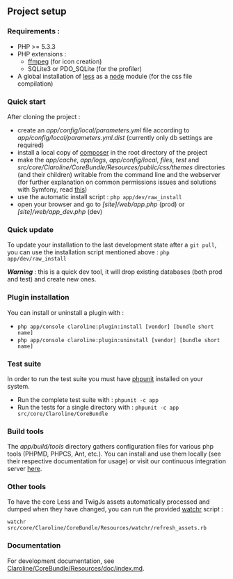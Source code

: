 ## Project setup

### Requirements :

* PHP >= 5.3.3
* PHP extensions :
    * [ffmpeg][ffmpeg_php_site] (for icon creation)
    * SQLite3 or PDO_SQLite (for the profiler)
* A global installation of [less][less_install] as a [node][node_website] module (for the css file compilation)

[ffmpeg_php_site]: http://ffmpeg-php.sourceforge.net/
[less_install]: http://lesscss.org/#-server-side-usage
[node_website]: http://nodejs.org/

### Quick start

After cloning the project :

* create an *app/config/local/parameters.yml* file according to *app/config/local/parameters.yml.dist*
  (currently only db settings are required)
* install a local copy of [composer][composer_website] in the root directory of the project
* make the *app/cache*, *app/logs*, *app/config/local*, *files*, *test* and
  *src/core/Claroline/CoreBundle/Resources/public/css/themes* directories (and their children)
  writable from the command line and the webserver (for further explanation on common permissions
  issues and solutions with Symfony, read [this][symfony_doc_install])
* use the automatic install script : `php app/dev/raw_install`
* open your browser and go to *[site]/web/app.php* (prod) or *[site]/web/app_dev.php* (dev)

[composer_website]: http://getcomposer.org/download/
[symfony_doc_install]: http://symfony.com/doc/current/book/installation.html#configuration-and-setup

### Quick update

To update your installation to the last development state after a `git pull`, you can use the
installation script mentioned above : `php app/dev/raw_install`

***Warning*** : this is a quick dev tool, it will drop existing databases (both prod and test)
and create new ones.

### Plugin installation

You can install or uninstall a plugin with :

  * `php app/console claroline:plugin:install [vendor] [bundle short name]`
  * `php app/console claroline:plugin:uninstall [vendor] [bundle short name]`

### Test suite

In order to run the test suite you must have [phpunit][phpunit_website] installed on your system.

* Run the complete test suite with : `phpunit -c app`
* Run the tests for a single directory with : `phpunit -c app src/core/Claroline/CoreBundle`

[phpunit_website]: http://www.phpunit.de/manual/current/en/index.html

### Build tools

The *app/build/tools* directory gathers configuration files for various php tools (PHPMD,
PHPCS, Ant, etc.). You can install and use them locally (see their respective documentation
for usage) or visit our continuous integration server [here][ci_website].

[ci_website]: http://dev.claroline.net:8080/job/Claronext/

### Other tools

To have the core Less and TwigJs assets automatically processed and dumped when they have changed,
you can run the provided [watchr][watchr_website] script :

`watchr src/core/Claroline/CoreBundle/Resources/watchr/refresh_assets.rb`

[watchr_website]: https://github.com/mynyml/watchr

### Documentation

For development documentation, see [Claroline/CoreBundle/Resources/doc/index.md][doc_path].

[doc_path]: src/core/Claroline/CoreBundle/Resources/doc/index.md